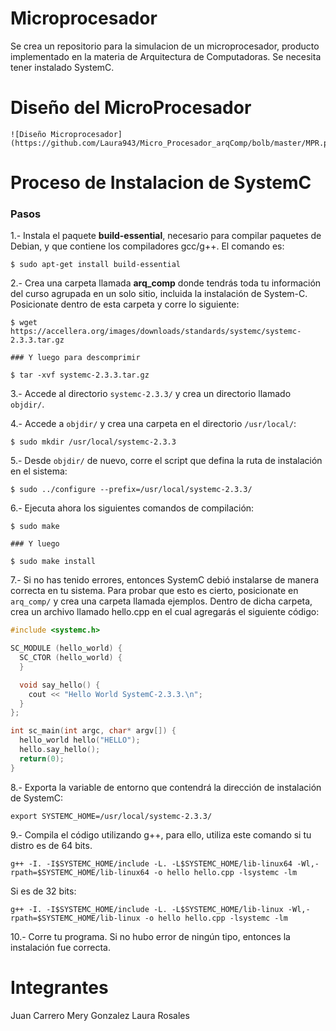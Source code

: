 # Microprocesador

Se crea un repositorio para la simulacion de un microprocesador, producto implementado en la materia de Arquitectura de Computadoras. Se necesita tener instalado SystemC.

# Diseño del MicroProcesador
	![Diseño Microprocesador](https://github.com/Laura943/Micro_Procesador_arqComp/bolb/master/MPR.png)s

# Proceso de Instalacion de SystemC

### Pasos

1.- Instala el paquete **build-essential**, necesario para compilar paquetes de Debian, y que contiene los compiladores gcc/g++. El comando es:

```
$ sudo apt-get install build-essential
```

2.- Crea una carpeta llamada **arq_comp** donde tendrás toda tu información del curso agrupada en un solo sitio, incluida la instalación de System-C. Posicionate dentro de esta carpeta y corre lo siguiente:

```shell
$ wget https://accellera.org/images/downloads/standards/systemc/systemc-2.3.3.tar.gz

### Y luego para descomprimir

$ tar -xvf systemc-2.3.3.tar.gz
```

3.- Accede al directorio `systemc-2.3.3/` y crea un directorio llamado `objdir/`.

4.- Accede a `objdir/` y crea una carpeta en el directorio `/usr/local/`:

```
$ sudo mkdir /usr/local/systemc-2.3.3
```

5.- Desde `objdir/` de nuevo, corre el script que defina la ruta de instalación en el sistema:

```
$ sudo ../configure --prefix=/usr/local/systemc-2.3.3/
```

6.- Ejecuta ahora los siguientes comandos de compilación:

```shell
$ sudo make

### Y luego

$ sudo make install

```

7.- Si no has tenido errores, entonces SystemC debió instalarse de manera correcta en tu sistema. Para probar que esto es cierto, posicionate en `arq_comp/` y crea una carpeta llamada ejemplos. Dentro de dicha carpeta, crea un archivo llamado hello.cpp en el cual agregarás el siguiente código:

```c++
#include <systemc.h>

SC_MODULE (hello_world) {
  SC_CTOR (hello_world) {
  }

  void say_hello() {
    cout << "Hello World SystemC-2.3.3.\n";
  }
};

int sc_main(int argc, char* argv[]) {
  hello_world hello("HELLO");
  hello.say_hello();
  return(0);
}
```

8.- Exporta la variable de entorno que contendrá la dirección de instalación de SystemC:

```shell
export SYSTEMC_HOME=/usr/local/systemc-2.3.3/
```

9.- Compila el código utilizando g++, para ello, utiliza este comando si tu distro es de 64 bits.

```
g++ -I. -I$SYSTEMC_HOME/include -L. -L$SYSTEMC_HOME/lib-linux64 -Wl,-rpath=$SYSTEMC_HOME/lib-linux64 -o hello hello.cpp -lsystemc -lm
```

Si es de 32 bits:

```
g++ -I. -I$SYSTEMC_HOME/include -L. -L$SYSTEMC_HOME/lib-linux -Wl,-rpath=$SYSTEMC_HOME/lib-linux -o hello hello.cpp -lsystemc -lm
```

10.- Corre tu programa. Si no hubo error de ningún tipo, entonces la instalación fue correcta.


# Integrantes
Juan Carrero
Mery Gonzalez
Laura Rosales






